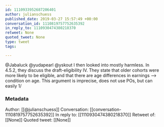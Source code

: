 ```yaml
---
id: 1110933952687206401
author: julianschuess
published_date: 2019-03-27 15:57:49 +00:00
conversation_id: 1110819757752635392
in_reply_to: 1110930474380218370
retweet: None
quoted_tweet: None
type: tweet
tags:

---
```


@Jabaluck @yudapearl @yskout I then looked into mostly harmless. In 4.5.2, they discuss the draft-eligibility IV. They state that older cohorts were more likely to be eligible, and that there are age differences in earnings --&gt; condition on age. This argument is imprecise, does not use POs, but can easily 1/

### Metadata

Author: [[@julianschuess]]
Conversation: [[conversation-1110819757752635392]]
In reply to: [[1110930474380218370]]
Retweet of: [[None]]
Quoted tweet: [[None]]
